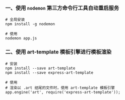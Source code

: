 ### 一、使用 `nodemon` 第三方命令行工具自动重启服务
```shell
# 全局安装
npm install -g nodemon

# 使用
nodemon app.js
```

### 二、使用 art-template 模板引擎进行模板渲染
```shell
# 安装
npm install --save art-template
npm install --save express-art-template

# 使用
# 渲染以 .art 结尾的文件时，使用 art-template 模板引擎
app.engine('art', require('express-art-template'));
```